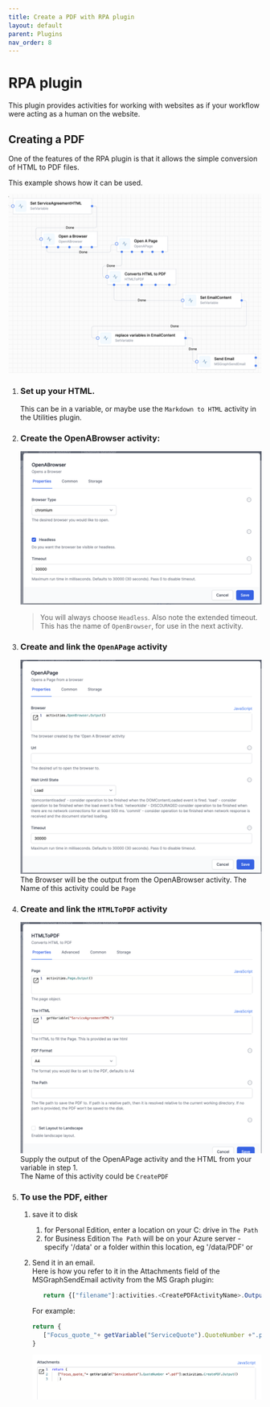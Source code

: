 ```yaml
---
title: Create a PDF with RPA plugin
layout: default
parent: Plugins
nav_order: 8
---
```


# RPA plugin
This plugin provides activities for working with websites as if your workflow were acting as a human on the website.

## Creating a PDF

One of the features of the RPA plugin is that it allows the simple conversion of HTML to PDF files.

This example shows how it can be used.  

![alt text](../images/plugins-image-4.png)

1. ### Set up your HTML.  
   This can be in a variable, or maybe use the `Markdown to HTML` activity in the Utilities plugin.
2. ### Create the OpenABrowser activity:
   ![alt text](../images/plugins-image-1.png)
   > You will always choose `Headless`.  Also note the extended timeout.  
     This has the name of `OpenBrowser`, for use in the next activity.  
3. ### Create and link the `OpenAPage` activity
   ![alt text](../images/plugins-image-2.png)
   The Browser will be the output from the OpenABrowser activity.
   The Name of this activity could be `Page`
4. ### Create and link the `HTMLToPDF` activity
   ![alt text](../images/plugins-image-3.png)
   Supply the output of the OpenAPage activity and the HTML from your variable in step 1.  
   The Name of this activity could be `CreatePDF`
5. ### To use the PDF, either 
   1. save it to disk 
      1. for Personal Edition, enter a location on your C: drive in `The Path`
      2. for Business Edition `The Path` will be on your Azure server - specify '/data' or a folder within this location, eg '/data/PDF' or
   2. Send it in an email.  
      Here is how you refer to it in the Attachments field of the MSGraphSendEmail activity from the MS Graph plugin:

      ```js
         return {["filename"]:activities.<CreatePDFActivityName>.Output() }
      ```

      For example:

      ```js
      return {
         ["Focus_quote_"+ getVariable("ServiceQuote").QuoteNumber +".pdf"]:activities.CreatePDF.Output()
      }
      ```
    
      ![alt text](../images/plugins-image-5.png)